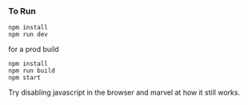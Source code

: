 ### To Run

```
npm install
npm run dev
```

for a prod build

```
npm install
npm run build
npm start
```
Try disabling javascript in the browser and marvel at how it still works. 